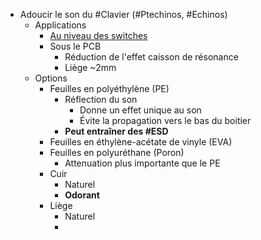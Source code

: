 - Adoucir le son du #Clavier (#Ptechinos, #Echinos)
	- Applications
		- [Au niveau des switches](https://switchandclick.com/pe-foam-mod/)
		- Sous le PCB
			- Réduction de l'effet caisson de résonance
			- Liège ~2mm
	- Options
		- Feuilles en polyéthylène (PE)
			- Réflection du son
				- Donne un effet unique au son
				- Évite la propagation vers le bas du boitier
			- **Peut entraîner des #ESD**
		- Feuilles en éthylène-acétate de vinyle (EVA)
		- Feuilles en polyuréthane (Poron)
			- Attenuation plus importante que le PE
		- Cuir
			- Naturel
			- **Odorant**
		- Liège
			- Naturel
			-